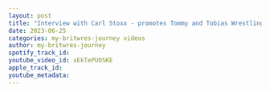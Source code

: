 ```yaml
---
layout: post
title: "Interview with Carl Stoxx - promotes Tommy and Tobias Wrestling Show"
date: 2023-06-25
categories: my-britwres-journey videos
author: my-britwres-journey
spotify_track_id: 
youtube_video_id: xEkTePUOSKE
apple_track_id: 
youtube_metadata: 
---
```

